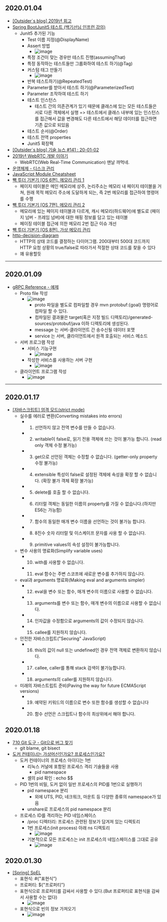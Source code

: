 ## 2020.01.04
* [[Outsider`s blog] 2019년 회고](https://blog.outsider.ne.kr/1472?utm_source=feedburner&utm_medium=feed&utm_campaign=Feed%3A+rss_outsider_dev+%28Outsider%27s+Dev+Story%29)
* [Spring BootJunit5 테스트 (백기선님 인프런 강의)](https://wedul.site/647)
    * Junit5 추가된 기능
        * Test 이름 지정(@DisplayName)
        * Assert 방법
            * ![image](https://user-images.githubusercontent.com/20143765/71762667-7ca18400-2f15-11ea-94ec-b4fa34c648db.png)
        * 특정 조건이 맞는 경우만 테스트 진행(assumingThat)
        * 특정 동작하는 테스트들만 그룹화하여 테스트 하기(@Tag)
        * 커스텀 태그 만들기
            * ![image](https://user-images.githubusercontent.com/20143765/71762670-80cda180-2f15-11ea-9c5d-52dc08953187.png)
        * 반복 테스트하기(@RepeatedTest)
        * Parameter를 받아서 테스트 하기(@ParameterizedTest)
        * Parameter 조작하여 테스트 하기
        * 테스트 인스턴스
            * 테스트 간의 의존관계가 있기 때문에 클래스에 있는 모든 테스트들은 서로 다른 객체에서 실행 => 테스트에서 클래스 내부에 있는 인스턴스를 접근해서 값을 변경해도 다른 테스트에서 해당 데이터를 접근하면 기존 값으로 되있음
        * 테스트 순서(@Order)
        * 테스트 전역 properties
        * Junit5 확장팩
* [[Outsider`s blog] 기술 뉴스 #141 : 20-01-02](https://blog.outsider.ne.kr/1473?utm_source=feedburner&utm_medium=feed&utm_campaign=Feed%3A+rss_outsider_dev+%28Outsider%27s+Dev+Story%29)
* [2019년 WebRTC 개발 이야기](https://blog.remotemonster.com/2019%EB%85%84-webrtc-%EA%B0%9C%EB%B0%9C-%EC%9D%B4%EC%95%BC%EA%B8%B0-635b452f37ac)
    * WebRTC(Web Real-Time Communication) 맨날 까먹네.
* [운영체제 - 디스크 관리](https://velog.io/@pa324/%EC%9A%B4%EC%98%81%EC%B2%B4%EC%A0%9C-%EB%94%94%EC%8A%A4%ED%81%AC-%EA%B4%80%EB%A6%AC-xrk3texchp)
* [JavaScript ‪Module Cheatsheet](https://medium.com/dailyjs/javascript-module-cheatsheet-7bd474f1d829)
* [빽 투더 기본기 [OS 6편]. 메모리 관리 1](https://dailyheumsi.tistory.com/137?category=855210)
    * 페이지 테이블은 메인 메모리에 상주, 논리주소는 메모리 내 페이지 테이블을 거쳐, 원래 목적 메모리 주소에 도달하게 되는, 즉 2번 메모리를 접근하여 명령어를 수행
* [빽 투더 기본기 [OS 7편]. 메모리 관리 2](https://dailyheumsi.tistory.com/138?category=855210)
    * 메모리에 있는 페이지 테이블과 다르게, 캐시 메모리(하드웨어)에 별도로 (페이지 넘버 - 프레임 넘버)에 대한 매핑 정보를 담고 있는 테이블
    * 페이징 테이블 접근에 의한 메모리 2번 접근 이슈 개선
* [빽 투더 기본기 [OS 8편]. 가상 메모리 관리](https://dailyheumsi.tistory.com/139?category=855210)
* [http-decision-diagram](https://github.com/for-GET/http-decision-diagram/blob/master/doc/README_request.md#allowed_methods-var)
    * HTTP의 상태 코드를 결정하는 다이어그램. 200대부터 500대 코드까지 HTTP 요청 상황의 true/false로 따라가서 적절한 상태 코드를 찾을 수 있다
    * 꽤 유용할듯

--- 

## 2020.01.09
* [gRPC Reference - 예제](https://hyungyu-lee.github.io/articles/2020-01/grpc-2)
    * Proto file 작성
        * ![image](https://user-images.githubusercontent.com/20143765/72040425-d88c5400-32eb-11ea-9d93-5cf7494ea961.png)
            * proto 파일을 별도로 컴파일할 경우 mvn protobuf:{goal} 명령어로 컴파일 할 수 있다.
            * 컴파일된 결과물은 target(혹은 지정 빌드 디렉토리)/generated-sources/protobuf/java 이하 디렉토리에 생성된다.
            * message 는 서버-클라이언트 간 송수신될 데이터 포맷
            * service 는 서버, 클라이언트에서 원격 호출되는 서비스 메소드
    * 서버 프로그램 작성
        * 서비스 기능구현
            * ![image](https://user-images.githubusercontent.com/20143765/72040431-db874480-32eb-11ea-808b-a04591e941b5.png)
        * 작성한 서비스를 사용하는 서버 구현
            * ![image](https://user-images.githubusercontent.com/20143765/72040436-dfb36200-32eb-11ea-99d0-73c41de94653.png)
    * 클라이언트 프로그램 작성
        * ![image](https://user-images.githubusercontent.com/20143765/72040443-e4781600-32eb-11ea-9a9d-31c712534bad.png)

---

## 2020.01.17
 * [[자바스크립트] 엄격 모드(strict mode)](http://beomy.tistory.com/13)
    * 실수를 에러로 변환(Converting mistakes into errors)
       * 1. 선언하지 않고 전역 변수를 만들 수 없습니다.
       * 2. writable이 false로, 읽기 전용 객체에 쓰는 것이 불가능 합니다. (read only 객체 수정 불가능)
       * 3. get으로 선언된 객체는 수정할 수 없습니다. (getter-only property 수정 불가능)
       * 4. extensible 특성이 false로 설정된 객체에 속성을 확장 할 수 없습니다. (확장 불가 객체 확장 불가능)
       * 5. delete를 호출 할 수 없습니다.
       * 6. 리터럴 객체는 동일한 이름의 property를 가질 수 없습니다.(하지만ES6는 가능함)
       * 7. 함수의 동일한 매개 변수 이름을 선언하는 것이 불가능 합니다.
       * 8. 8진수 숫자 리터럴 및 이스케이프 문자를 사용 할 수 없습니다.
       * 9. primitive values의 속성 설정이 불가능합니다.
    * 변수 사용의 명료화(Simplify variable uses)
       * 10. with를 사용할 수 없습니다.
       * 11. eval 함수는 주변 스코프에 새로운 변수를 추가하지 않습니다.
    * eval과 arguments 명료화(Making eval and arguments simpler)
       * 12. eval을 변수 또는 함수, 매개 변수의 이름으로 사용할 수 없습니다.
       * 13. arguments를 변수 또는 함수, 매개 변수의 이름으로 사용할 수 없습니다.
       * 14. 인자값을 수정함으로 arguments의 값이 수정되지 않습니다.
       * 15. callee를 지원하지 않습니다.
    * 안전한 자바스크립트("Securing" JavaScript)
       * 16. this의 값이 null 또는 undefined인 경우 전역 객체로 변환하지 않습니다.
       * 17. callee, caller를 통해 stack 검색이 불가능합니다.
       * 18. arguments의 caller를 지원하지 않습니다.
    * 미래의 자바스트립트 준비(Paving the way for future ECMAScript versions)
       * 19. 예약된 키워드의 이름으로 변수 또한 함수를 생성할 수 없습니다
       * 20. 함수 선언은 스크립트나 함수의 최상위에서 해야 합니다.

## 2020.01.18
 * [7.10 Git 도구 - Git으로 버그 찾기](https://git-scm.com/book/ko/v2/Git-%EB%8F%84%EA%B5%AC-Git%EC%9C%BC%EB%A1%9C-%EB%B2%84%EA%B7%B8-%EC%B0%BE%EA%B8%B0)
    - git blame, git bisect
 * [도커 컨테이너는 가상머신인가요? 프로세스인가요?](https://www.44bits.io/ko/post/is-docker-container-a-virtual-machine-or-a-process)
     * 도커 컨테이너의 프로세스 아이디는 1번
         * 리눅스 커널에 포함된 프로세스 격리 기술들을 사용
             * pid namespace
         * 셸의 pid 확인 : echo $$
     * PID 1번의 비밀, 도커 없이 일반 프로세스의 PID를 1번으로 실행하기
         * pid namespace 분리
             * 외에 UTS, PID, 네크워크, 마운트 등 다양한 종류의 namespace가 있음
         * unshare로 프로세스의 pid namespace 분리
     * 프로세스 ID를 격리하는 PID 네임스페이스
         * /proc 디렉터리: 프로세스 관련된 정보가 담겨져 있는 디렉토리
         * 1번 프로세스(init process) 아래 ns 디렉토리
             * ![image](https://user-images.githubusercontent.com/20143765/72868655-0464fc00-3d26-11ea-8879-0d55db92b341.png)
         *  기본적으로 모든 프로세스는 init 프로세스의 네임스페이스를 그대로 공유
             * ![image](https://user-images.githubusercontent.com/20143765/72868659-07f88300-3d26-11ea-8c2c-861a26d8dcf0.png)


## 2020.01.30
* [[Spring] SpEL](https://velog.io/@max9106/Spring-SpEL)
    * 표현식: #{"표현식”}
    * 프로퍼티: ${"프로퍼티”}
    * 표현식으로 프로퍼티를 감싸서 사용할 수 있다.(But 프로퍼티로 표현식을 감싸서 사용할 수는 없다)
        * ![image](https://user-images.githubusercontent.com/20143765/73411955-78b52600-434a-11ea-96e3-aaccd05d5ad1.png)
    * 표현식으로 빈의 정보 가져오기
        * ![image](https://user-images.githubusercontent.com/20143765/73411959-7c48ad00-434a-11ea-9da0-dd2cb3ddc16d.png)
